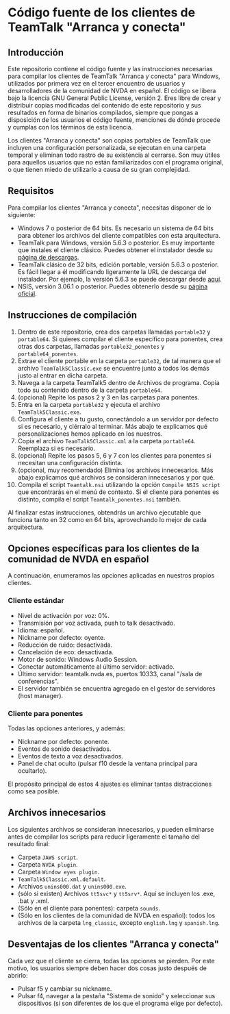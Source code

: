 # Código fuente de los clientes de TeamTalk "Arranca y conecta"

## Introducción

Este repositorio contiene el código fuente y las instrucciones necesarias para compilar los clientes de TeamTalk "Arranca y conecta" para Windows, utilizados por primera vez en el tercer encuentro de usuarios y desarrolladores de la comunidad de NVDA en español. El código se libera bajo la licencia GNU General Public License, versión 2. Eres libre de crear y distribuir copias modificadas del contenido de este repositorio y sus resultados en forma de binarios compilados, siempre que pongas a disposición de los usuarios el código fuente, menciones de dónde procede y cumplas con los términos de esta licencia.

Los clientes "Arranca y conecta" son copias portables de TeamTalk que incluyen una configuración personalizada, se ejecutan en una carpeta temporal y eliminan todo rastro de su existencia al cerrarse. Son muy útiles para aquellos usuarios que no están familiarizados con el programa original, o que tienen miedo de utilizarlo a causa de su gran complejidad.

## Requisitos

Para compilar los clientes "Arranca y conecta", necesitas disponer de lo siguiente:

* Windows 7 o posterior de 64 bits. Es necesario un sistema de 64 bits para obtener los archivos del cliente compatibles con esta arquitectura.
* TeamTalk para Windows, versión 5.6.3 o posterior. Es muy importante que instales el cliente clásico. Puedes obtener el instalador desde su [página de descargas](https://bearware.dk/?page_id=353).
* TeamTalk clásico de 32 bits, edición portable, versión 5.6.3 o posterior. Es fácil llegar a él modificando ligeramente la URL de descarga del instalador. Por ejemplo, la versión 5.6.3 se puede descargar desde [aquí](http://bearware.dk/teamtalk/v5.6.3/TeamTalkClassic_v5.6.3_Portable.zip).
* NSIS, versión 3.06.1 o posterior. Puedes obtenerlo desde su [página oficial](https://nsis.sourceforge.io/Main_Page).

## Instrucciones de compilación

1. Dentro de este repositorio, crea dos carpetas llamadas `portable32` y `portable64`. Si quieres compilar el cliente específico para ponentes, crea otras dos carpetas, llamadas `portable32_ponentes` y `portable64_ponentes`.
2. Extrae el cliente portable en la carpeta `portable32`, de tal manera que el archivo `TeamTalk5Classic.exe` se encuentre junto a todos los demás justo al entrar en dicha carpeta.
3. Navega a la carpeta TeamTalk5 dentro de Archivos de programa. Copia todo su contenido dentro de la carpeta `portable64`.
4. (opcional) Repite los pasos 2 y 3 en las carpetas para ponentes.
5. Entra en la carpeta `portable32` y ejecuta el archivo `TeamTalk5Classic.exe`.
6. Configura el cliente a tu gusto, conectándolo a un servidor por defecto si es necesario, y ciérralo al terminar. Más abajo te explicamos qué personalizaciones hemos aplicado en los nuestros.
7. Copia el archivo `TeamTalk5Classic.xml` a la carpeta `portable64`. Reemplaza si es necesario.
8. (opcional) Repite los pasos 5, 6 y 7 con los clientes para ponentes si necesitan una configuración distinta.
9. (opcional, muy recomendado) Elimina los archivos innecesarios. Más abajo explicamos qué archivos se consideran innecesarios y por qué.
10. Compila el script `Teamtalk.nsi` utilizando la opción `Compile NSIS script` que encontrarás en el menú de contexto. Si el cliente para ponentes es distinto, compila el script `Teamtalk_ponentes.nsi` también.

Al finalizar estas instrucciones, obtendrás un archivo ejecutable que funciona tanto en 32 como en 64 bits, aprovechando lo mejor de cada arquitectura.

## Opciones específicas para los clientes de la comunidad de NVDA en español

A continuación, enumeramos las opciones aplicadas en nuestros propios clientes.

### Cliente estándar

* Nivel de activación por voz: 0%.
* Transmisión por voz activada, push to talk desactivado.
* Idioma: español.
* Nickname por defecto: oyente.
* Reducción de ruido: desactivada.
* Cancelación de eco: desactivada.
* Motor de sonido: Windows Audio Session.
* Conectar automáticamente al último servidor: activado.
* Último servidor: teamtalk.nvda.es, puertos 10333, canal "/sala de conferencias".
* El servidor también se encuentra agregado en el gestor de servidores (host manager).

### Cliente para ponentes

Todas las opciones anteriores, y además:

* Nickname por defecto: ponente.
* Eventos de sonido desactivados.
* Eventos de texto a voz desactivados.
* Panel de chat oculto (pulsar f10 desde la ventana principal para ocultarlo).

El propósito principal de estos 4 ajustes es eliminar tantas distracciones como sea posible.

## Archivos innecesarios

Los siguientes archivos se consideran innecesarios, y pueden eliminarse antes de compilar los scripts para reducir ligeramente el tamaño del resultado final:

* Carpeta `JAWS script`.
* Carpeta `NVDA plugin`.
* Carpeta `Window eyes plugin`.
* `TeamTalk5Classic.xml.default`.
* Archivos `unins000.dat` y `unins000.exe`.
* (sólo si existen) Archivos `tt5svc*` y `tt5srv*`. Aquí se incluyen los .exe, .bat y .xml.
* (Sólo en el cliente para ponentes): carpeta `sounds`.
* (Sólo en los clientes de la comunidad de NVDA en español): todos los archivos de la carpeta `lng_classic`, excepto `english.lng` y `spanish.lng`.

## Desventajas de los clientes "Arranca y conecta"

Cada vez que el cliente se cierra, todas las opciones se pierden. Por este motivo, los usuarios siempre deben hacer dos cosas justo después de abrirlo:

* Pulsar f5 y cambiar su nickname.
* Pulsar f4, navegar a la pestaña "Sistema de sonido" y seleccionar sus dispositivos (si son diferentes de los que el programa elige por defecto).
